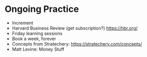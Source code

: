 # Ongoing Practice

- Increment
- Harvard Business Review (get subscription?) https://hbr.org/
- Friday learning sessions
- Book a week, forever
- Concepts from Stratechery: https://stratechery.com/concepts/
- Matt Levine: Money Stuff